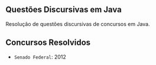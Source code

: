 ## Questões Discursivas em Java

Resolução de questões discursivas de concursos em Java.

## Concursos Resolvidos

- `Senado Federal`: 2012
